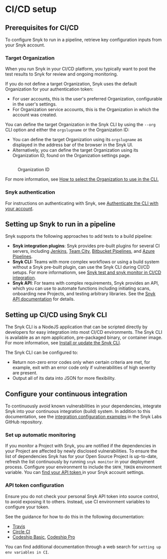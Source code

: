 # CI/CD setup

## Prerequisites for CI/CD

To configure Snyk to run in a pipeline, retrieve key configuration inputs from your Snyk account.

### Target Organization

When you run Snyk in your CI/CD platform, you typically want to post the test results to Snyk for review and ongoing monitoring.

If you do not define a target Organization, Snyk uses the default Organization for your authentication token:

* For user accounts, this is the user's preferred Organization, configurable in the user's settings.
* For Organization service accounts, this is the Organization in which the account was created.

You can define the target Organization in the Snyk CLI by using the  `--org` CLI option and either the `orgslugname` or the Organization ID:

* You can define the target Organization using its `orgslugname` as displayed in the address bar of the browser in the Snyk UI.
* Alternatively, you can define the target Organization using its Organization ID, found on the Organization settings page.

<figure><img src="../../../.gitbook/assets/image1.png" alt=""><figcaption><p>Organization ID</p></figcaption></figure>

For more information, see [How to select the Organization to use in the CLI.](../../../snyk-cli/scan-and-maintain-projects-using-the-cli/how-to-select-the-organization-to-use-in-the-cli.md)

### Snyk authentication

For instructions on authenticating with Snyk, see [Authenticate the CLI with your account](../../../snyk-cli/authenticate-to-use-the-cli.md).

## Setting up Snyk to run in a pipeline

Snyk supports the following approaches to add tests to a build pipeline:

* **Snyk integration plugins**: Snyk provides pre-built plugins for several CI servers, including [Jenkins](../jenkins-plugin-integration-with-snyk.md), [Team City](../teamcity-jetbrains-integration-using-the-snyk-security-plugin/), [Bitbucket Pipelines](../bitbucket-pipelines-integration-using-a-snyk-pipe/), and [Azure Pipelines](../azure-pipelines-integration/).
* **Snyk CLI:** Teams with more complex workflows or using a build system without a Snyk pre-built plugin, can use the Snyk CLI during CI/CD setups. For more informationm, see [Snyk test and snyk monitor in CI/CD integration](snyk-test-and-snyk-monitor-in-ci-cd-integration.md).
* **Snyk API**: For teams with complex requirements, Snyk provides an API, which you can use to automate functions including initiating scans, onboarding new Projects, and testing arbitrary libraries. See the [Snyk API documentation](../../../snyk-api/) for details.

## Setting up CI/CD using Snyk CLI

The Snyk CLI is a NodeJS application that can be scripted directly by developers for easy integration into most CI/CD environments. The Snyk CLI is available as an npm application, pre-packaged binary, or container image. For more information, see [Install or update the Snyk CLI](../../../snyk-cli/install-or-update-the-snyk-cli/).

The Snyk CLI can be configured to:

* Return non-zero error codes only when certain criteria are met, for example, exit with an error code only if vulnerabilities of high severity are present.
* Output all of its data into JSON for more flexibility.

## Configure your continuous integration

To continuously avoid known vulnerabilities in your dependencies, integrate Snyk into your continuous integration (build) system. In addition to this documentation, see the [integration configuration examples](https://github.com/snyk-labs/snyk-cicd-integration-examples) in the Snyk Labs GitHub repository.

### Set up automatic monitoring

If you monitor a Project with Snyk, you are notified if the dependencies in your Project are affected by newly disclosed vulnerabilities. To ensure the list of dependencies Snyk has for your Open Source Project is up-to-date, refresh the list continuously by running `snyk monitor` in your deployment process. Configure your environment to include the `SNYK_TOKEN` environment variable. You can [find your API token ](../../../snyk-api/authentication-for-api/)in your Snyk account settings.

### API token configuration

Ensure you do not check your personal Snyk API token into source control, to avoid exposing it to others. Instead, use CI environment variables to configure your token.

See the guidance for how to do this in the following documentation:

* [Travis](https://docs.travis-ci.com/user/environment-variables/)
* [Circle CI](https://circleci.com/docs/set-environment-variable/)
* [Codeship Basic](https://docs.cloudbees.com/docs/cloudbees-codeship/latest/basic-builds-and-configuration/set-environment-variables), [Codeship Pro](https://docs.cloudbees.com/docs/cloudbees-codeship/latest/pro-builds-and-configuration/environment-variables)

You can find additional documentation through a web search for `setting up env variables in CI`.
